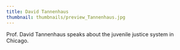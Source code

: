 ```yaml
---
title: David Tannenhaus
thumbnail: thumbnails/preview_Tannenhaus.jpg
---
```

Prof. David Tannenhaus speaks about the juvenile justice system in Chicago.
